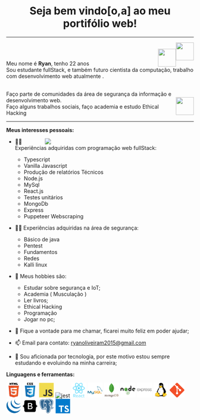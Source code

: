 <h1 align="center"> Seja bem vindo[o,a] ao meu portifólio web! </h1>
<hr />
<a href="https://github.com/LordRyanII/" target="_blank">
  <img align="right" src="https://cdn.iconscout.com/icon/free/png-256/github-108-438008.png" width="48px" height="48px">
</a><br />
<a href="https://www.instagram.com/strongreen/" target="_blank">
  <img align="right" src="https://cdn.icon-icons.com/icons2/1211/PNG/512/1491579602-yumminkysocialmedia36_83067.png" width="48px" height="48px">
</a><br />
<p align="left" >
Meu nome é <b>Ryan</b>, tenho 22 anos<br />
Sou estudante fullStack, e também futuro cientista da computação, trabalho com desenvolvimento web atualmente </b>. <br/>
</p>
<br/>
Faço parte de comunidades da área de segurança da informação e desenvolvimento web.
<a href="https://www.linkedin.com/in/ryan-menezes2021/" target="_blank">
  <img align="right" src="https://i.ibb.co/Kx2GSrT/linkedin.png" width="48px" height="48px">
</a>
<br>
Faço alguns trabalhos sociais, faço academia e estudo Ethical Hacking

</p>

<hr />

**Meus interesses pessoais:**

<img align="right" src="https://raw.githubusercontent.com/MicaelliMedeiros/micaellimedeiros/master/image/computer-illustration.png" width="400px" />

- 👩‍💻 Experiências adquiridas com programação web fullStack:
  - Typescript
  - Vanilla Javascript
  - Produção de relatórios Técnicos
  - Node.js
  - MySql
  - React.js
  - Testes unitários
  - MongoDb
  - Express
  - Puppeteer Webscraping
  
  
- 👩‍💻 Experiências adquiridas na área de segurança:
  - Básico de java
  - Pentest
  - Fundamentos
  - Redes
  - Kalli linux
  
  
- 👾 Meus hobbies são: 
  - Estudar sobre segurança e IoT;
  - Academia ( Musculação )
  - Ler livros;
  - Ethical Hacking
  - Programação
  - Jogar no pc;
- 💬 Fique a vontade para me chamar, ficarei muito feliz em poder ajudar;
- 📫 Email para contato: ryanoliveiram2015@gmail.com

- 💼 Sou aficionada por tecnologia, por este motivo estou sempre estudando e evoluindo na minha carreira;

**Linguagens e ferramentas:**  

<p align="left">
<img src="https://raw.githubusercontent.com/devicons/devicon/master/icons/html5/html5-original-wordmark.svg" alt="html5" width="40" height="40"/> 
<img src="https://raw.githubusercontent.com/devicons/devicon/master/icons/css3/css3-original-wordmark.svg" alt="css3" width="40" height="40"/> 
<img src="https://raw.githubusercontent.com/devicons/devicon/master/icons/javascript/javascript-original.svg" alt="javascript" width="40" height="40"/> 
<img src="https://www.learnstorybook.com/intro-to-storybook/logo-jest.png" alt="jest" width="40" height="40" />
<img src="https://raw.githubusercontent.com/devicons/devicon/master/icons/react/react-original-wordmark.svg" alt="react" width="40" height="40"/> 
<img src="https://raw.githubusercontent.com/devicons/devicon/master/icons/mysql/mysql-original-wordmark.svg" alt="mysql" width="40" height="40"/> 
<img src="https://raw.githubusercontent.com/devicons/devicon/master/icons/mongodb/mongodb-original-wordmark.svg" alt="mongodb" width="40" height="40"/> 
<img src="https://raw.githubusercontent.com/devicons/devicon/master/icons/nodejs/nodejs-original-wordmark.svg" alt="nodejs" width="40" height="40"/> 
<img src="https://raw.githubusercontent.com/devicons/devicon/master/icons/express/express-original-wordmark.svg" alt="express" width="40" height="40"/> 
<img src="https://raw.githubusercontent.com/devicons/devicon/master/icons/linux/linux-original.svg" alt="linux" width="40" height="40" />
<img src="https://raw.githubusercontent.com/devicons/devicon/master/icons/git/git-original.svg" alt="git" width="40" height="40"/> 
<img src="https://raw.githubusercontent.com/devicons/devicon/master/icons/jquery/jquery-plain.svg" alt="Jquery" width="40" height="40" />
<img src="https://raw.githubusercontent.com/devicons/devicon/master/icons/bootstrap/bootstrap-plain.svg" alt="Bootstrap" width="40" height="40" />
<img src="https://raw.githubusercontent.com/devicons/devicon/master/icons/postgresql/postgresql-plain.svg" alt="postgresql" width="40" height="40" />
<img src="https://raw.githubusercontent.com/devicons/devicon/master/icons/typescript/typescript-plain.svg" alt="typescript" width="40" height="40" />
</p>



